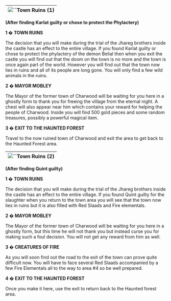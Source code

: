 | ![](https://www.gamebanshee.com/neverwinternights/nwnwalkthrough/maps/charwood_townruins.jpg)``Town Ruins (1) |
| :----------------------------------------------------------------------------------------------------------------: |

**(After finding Karlat guilty or chose to protect the Phylactery)**

**1 � TOWN RUINS**

The decision that you will make during the trial of the Jhareg brothers inside the castle has an effect to the entire village. If you found Karlat guilty or chose to protect the phylactery of the demon Belial then when you exit the castle you will find out that the doom on the town is no more and the town is once again part of the world. However you will find out that the town now lies in ruins and all of its people are long gone. You will only find a few wild animals in the ruins.

**2 � MAYOR MOBLEY**

The Mayor of the former town of Charwood will be waiting for you here in a ghostly form to thank you for freeing the village from the eternal night. A chest will also appear near him which contains your reward for helping the people of Charwood. Inside you will find 500 gold pieces and some random treasures, possibly a powerful magical item.

**3 � EXIT TO THE HAUNTED FOREST**

Travel to the now ruined town of Charwood and exit the area to get back to the Haunted Forest area.

| ![](https://www.gamebanshee.com/neverwinternights/nwnwalkthrough/maps/charwood_townruins2.jpg)``Town Ruins (2) |
| :-----------------------------------------------------------------------------------------------------------------: |

**(After finding Quint guilty)**

**1 � TOWN RUINS**

The decision that you will make during the trial of the Jhareg brothers inside the castle has an effect to the entire village. If you found Quint guilty for the slaughter when you return to the town area you will see that the town now lies in ruins but it is also filled with Red Slaads and Fire elementals.

**2 � MAYOR MOBLEY**

The Mayor of the former town of Charwood will be waiting for you here in a ghostly form, but this time he will not thank you but instead curse you for making such a foul decision. You will not get any reward from him as well.

**3 � CREATURES OF FIRE**

As you will soon find out the road to the exit of the town can prove quite difficult now. You will have to face several Red Slaads accompanied by a few Fire Elementals all to the way to area #4 so be well prepared.

**4 � EXIT TO THE HAUNTED FOREST**

Once you make it here, use the exit to return back to the Haunted forest area.
